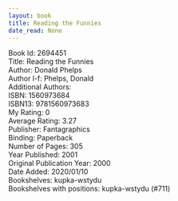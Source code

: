 ```yaml
---
layout: book
title: Reading the Funnies
date_read: None
---
```


Book Id: 2694451<br />
Title: Reading the Funnies<br />
Author: Donald Phelps<br />
Author l-f: Phelps, Donald<br />
Additional Authors: <br />
ISBN: 1560973684<br />
ISBN13: 9781560973683<br />
My Rating: 0<br />
Average Rating: 3.27<br />
Publisher: Fantagraphics<br />
Binding: Paperback<br />
Number of Pages: 305<br />
Year Published: 2001<br />
Original Publication Year: 2000<br />
Date Added: 2020/01/10<br />
Bookshelves: kupka-wstydu<br />
Bookshelves with positions: kupka-wstydu (#711)<br />

